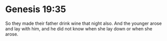 # Genesis 19:35

So they made their father drink wine that night also. And the younger arose and lay with him, and he did not know when she lay down or when she arose.
